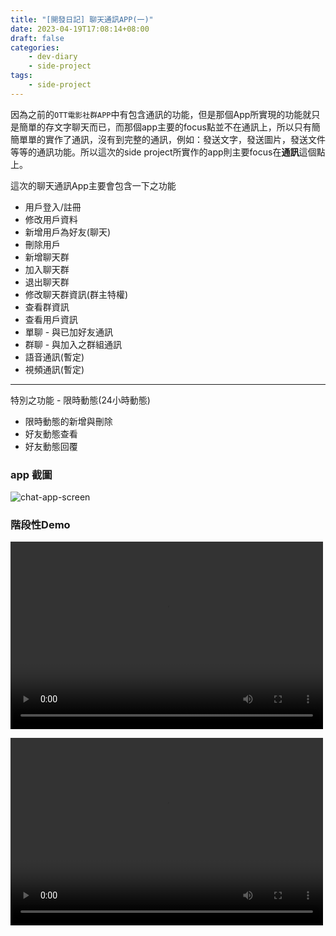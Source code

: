 ```yaml
---
title: "[開發日記] 聊天通訊APP(一)"
date: 2023-04-19T17:08:14+08:00
draft: false
categories:
    - dev-diary
    - side-project
tags: 
    - side-project  
---
```


因為之前的`OTT電影社群APP`中有包含通訊的功能，但是那個App所實現的功能就只是簡單的存文字聊天而已，而那個app主要的focus點並不在通訊上，所以只有簡簡單單的實作了通訊，沒有到完整的通訊，例如：發送文字，發送圖片，發送文件等等的通訊功能。所以這次的side project所實作的app則主要focus在**通訊**這個點上。

這次的聊天通訊App主要會包含一下之功能  
* 用戶登入/註冊
* 修改用戶資料
* 新增用戶為好友(聊天)
* 刪除用戶
* 新增聊天群
* 加入聊天群
* 退出聊天群
* 修改聊天群資訊(群主特權)
* 查看群資訊
* 查看用戶資訊
* 單聊 - 與已加好友通訊
* 群聊 - 與加入之群組通訊
* 語音通訊(暫定)
* 視頻通訊(暫定)
---
特別之功能 - 限時動態(24小時動態)
* 限時動態的新增與刪除
* 好友動態查看
* 好友動態回覆

### app 截圖
![chat-app-screen](/images/chat-app/screenshot.png)

### 階段性Demo
<video src="/videos/chat-app/demo1.mov" controls="controls" width="500" height="300"></video> 

<video src="/videos/chat-app/demo.mov" controls="controls" width="500" height="300"></video> 
